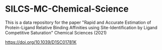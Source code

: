 # SILCS-MC-Chemical-Science

This is a data repository for the paper "Rapid and Accurate Estimation of Protein-Ligand Relative Binding Affinities using Site-Identification by Ligand Competitive Saturation" Chemical Sciences (2021)

https://doi.org/10.1039/D1SC01781K

